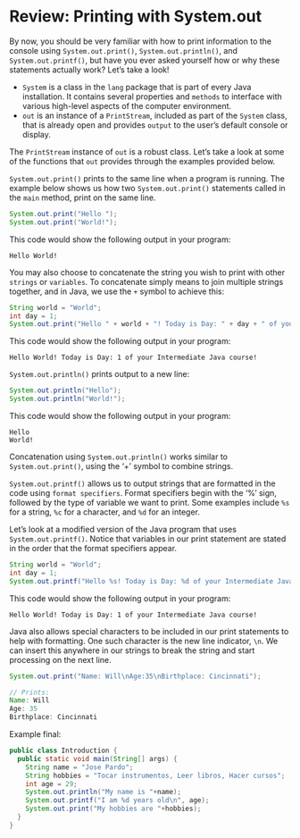 # Review: Printing with System.out

By now, you should be very familiar with how to print information to the console using `System.out.print()`, `System.out.println()`, and `System.out.printf()`, but have you ever asked yourself how or why these statements actually work? Let’s take a look!

* `System` is a class in the `lang` package that is part of every Java installation. It contains several properties and `methods` to interface with various high-level aspects of the computer environment.
* `out` is an instance of a `PrintStream`, included as part of the `System` class, that is already open and provides `output` to the user’s default console or display.

The `PrintStream` instance of `out` is a robust class. Let’s take a look at some of the functions that `out` provides through the examples provided below.

`System.out.print()` prints to the same line when a program is running. The example below shows us how two `System.out.print()` statements called in the `main` method, print on the same line.

```java
System.out.print("Hello ");
System.out.print("World!");
```

This code would show the following output in your program:

```terminal
Hello World!
```

You may also choose to concatenate the string you wish to print with other `strings` or `variables`. To concatenate simply means to join multiple strings together, and in Java, we use the `+` symbol to achieve this:

```java
String world = "World";
int day = 1;
System.out.print("Hello " + world + "! Today is Day: " + day + " of your Intermediate Java course!");
```

This code would show the following output in your program:

```terminal
Hello World! Today is Day: 1 of your Intermediate Java course!
```

`System.out.println()` prints output to a new line:

```java
System.out.println("Hello");
System.out.println("World!");
```

This code would show the following output in your program:

```terminal
Hello
World!
```

Concatenation using `System.out.println()` works similar to `System.out.print()`, using the ‘+’ symbol to combine strings.

`System.out.printf()` allows us to output strings that are formatted in the code using `format specifiers`. Format specifiers begin with the ‘%’ sign, followed by the type of variable we want to print. Some examples include `%s` for a string, `%c` for a character, and `%d` for an integer.

Let’s look at a modified version of the Java program that uses `System.out.printf()`. Notice that variables in our print statement are stated in the order that the format specifiers appear.

```java
String world = "World";
int day = 1;
System.out.printf("Hello %s! Today is Day: %d of your Intermediate Java course!", world, day); 
```

This code would show the following output in your program:

```terminal
Hello World! Today is Day: 1 of your Intermediate Java course!
```

Java also allows special characters to be included in our print statements to help with formatting. One such character is the new line indicator, `\n`. We can insert this anywhere in our strings to break the string and start processing on the next line.

```java
System.out.print("Name: Will\nAge:35\nBirthplace: Cincinnati");

// Prints:
Name: Will
Age: 35
Birthplace: Cincinnati
```

Example final:
```java
public class Introduction {
  public static void main(String[] args) {
    String name = "Jose Pardo";
    String hobbies = "Tocar instrumentos, Leer libros, Hacer cursos";
    int age = 29;
    System.out.println("My name is "+name);
    System.out.printf("I am %d years old\n", age);
    System.out.print("My hobbies are "+hobbies);
  }
}
```